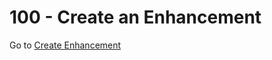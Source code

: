 # 100 - Create an Enhancement

Go to [Create Enhancement](https://app.devrev.ai/agility-game/parts)
